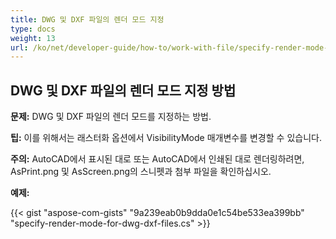 ```yaml
---
title: DWG 및 DXF 파일의 렌더 모드 지정
type: docs
weight: 13
url: /ko/net/developer-guide/how-to/work-with-file/specify-render-mode-for-dwg-dxf-files/
---
```



## **DWG 및 DXF 파일의 렌더 모드 지정 방법**

**문제:** DWG 및 DXF 파일의 렌더 모드를 지정하는 방법.

**팁:** 이를 위해서는 래스터화 옵션에서 VisibilityMode 매개변수를 변경할 수 있습니다.

**주의:** AutoCAD에서 표시된 대로 또는 AutoCAD에서 인쇄된 대로 렌더링하려면, AsPrint.png 및 AsScreen.png의 스니펫과 첨부 파일을 확인하십시오.

**예제:**

{{< gist "aspose-com-gists" "9a239eab0b9dda0e1c54be533ea399bb" "specify-render-mode-for-dwg-dxf-files.cs" >}}
